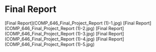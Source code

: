 # Final Report
[Final Report](COMP_646_Final_Project_Report (1)-1.jpg)
[Final Report](COMP_646_Final_Project_Report (1)-2.jpg)
[Final Report](COMP_646_Final_Project_Report (1)-3.jpg)
[Final Report](COMP_646_Final_Project_Report (1)-4.jpg)
[Final Report](COMP_646_Final_Project_Report (1)-5.jpg)
